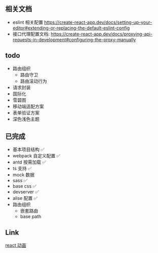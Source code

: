 ## 相关文档

- eslint 相关配置 https://create-react-app.dev/docs/setting-up-your-editor#extending-or-replacing-the-default-eslint-config
- 接口代理配置文档: https://create-react-app.dev/docs/proxying-api-requests-in-development#configuring-the-proxy-manually

## todo

- 路由组织
  - 路由守卫
  - 路由滚动行为
- 请求封装
- 国际化
- 雪碧图
- 移动端适配方案
- 表单验证方案
- 深色浅色主题

## 已完成

- 基本项目结构 ✅
- webpack 自定义配置 ✅
- antd 按需加载 ✅
- ts 支持 ✅
- mock 数据
- sass ✅
- base css ✅
- devserver ✅
- alise 配置 ✅
- 路由组织
  - 嵌套路由
  - base path

## Link

[react 动画](https://reactrouter.com/web/example/animated-transitions)
